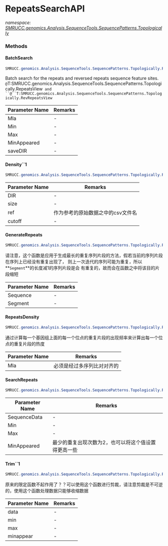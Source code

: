 ﻿# RepeatsSearchAPI
_namespace: [SMRUCC.genomics.Analysis.SequenceTools.SequencePatterns.Topologically](./index.md)_





### Methods

#### BatchSearch
```csharp
SMRUCC.genomics.Analysis.SequenceTools.SequencePatterns.Topologically.RepeatsSearchAPI.BatchSearch(SMRUCC.genomics.SequenceModel.FASTA.FastaFile,System.Int32,System.Int32,System.Int32,System.String)
```
Batch search for the repeats and reversed repeats sequence feature sites. ``@``T:SMRUCC.genomics.Analysis.SequenceTools.SequencePatterns.Topologically.RepeatsView```` and ``@``T:SMRUCC.genomics.Analysis.SequenceTools.SequencePatterns.Topologically.RevRepeatsView````

|Parameter Name|Remarks|
|--------------|-------|
|Mla|-|
|Min|-|
|Max|-|
|MinAppeared|-|
|saveDIR|-|


#### Density``1
```csharp
SMRUCC.genomics.Analysis.SequenceTools.SequencePatterns.Topologically.RepeatsSearchAPI.Density``1(System.String,System.Int32,System.String,System.Double)
```


|Parameter Name|Remarks|
|--------------|-------|
|DIR|-|
|size|-|
|ref|作为参考的原始数据之中的csv文件名|
|cutoff|-|


#### GenerateRepeats
```csharp
SMRUCC.genomics.Analysis.SequenceTools.SequencePatterns.Topologically.RepeatsSearchAPI.GenerateRepeats(System.String,System.String,System.Int32,System.Boolean)
```
请注意，这个函数是应用于生成最长的重复序列片段的方法，假若当前的序列片段在序列上已经没有重复出现了，
 则上一次迭代的序列可能为重复，所以**`Segment`**的长度减1的序列片段是会
 有重复的，故而会在函数之中将该目的片段缩短

|Parameter Name|Remarks|
|--------------|-------|
|Sequence|-|
|Segment|-|


#### RepeatsDensity
```csharp
SMRUCC.genomics.Analysis.SequenceTools.SequencePatterns.Topologically.RepeatsSearchAPI.RepeatsDensity(SMRUCC.genomics.SequenceModel.FASTA.FastaFile,System.Int32,System.Int32,System.Int32)
```
通过计算每一个基因组上面的每一个位点的重复片段的出现频率来计算出每一个位点的重复片段的热度

|Parameter Name|Remarks|
|--------------|-------|
|Mla|必须是经过多序列比对对齐的|


#### SearchRepeats
```csharp
SMRUCC.genomics.Analysis.SequenceTools.SequencePatterns.Topologically.RepeatsSearchAPI.SearchRepeats(SMRUCC.genomics.SequenceModel.I_PolymerSequenceModel,System.Int32,System.Int32,System.Int32)
```


|Parameter Name|Remarks|
|--------------|-------|
|SequenceData|-|
|Min|-|
|Max|-|
|MinAppeared|最少的重复出现次数为2，也可以将这个值设置得更高一些|


#### Trim``1
```csharp
SMRUCC.genomics.Analysis.SequenceTools.SequencePatterns.Topologically.RepeatsSearchAPI.Trim``1(System.Collections.Generic.IEnumerable{``0},System.Int32,System.Int32,System.Int32)
```
原来的限定函数不起作用了？？可以使用这个函数进行剪裁，请注意剪裁是不可逆的，使用这个函数处理数据只能够收缩数据

|Parameter Name|Remarks|
|--------------|-------|
|data|-|
|min|-|
|max|-|
|minappear|-|



